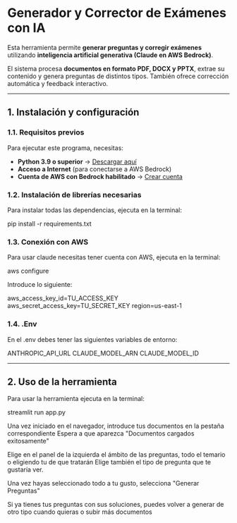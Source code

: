 # Generador y Corrector de Exámenes con IA

Esta herramienta permite **generar preguntas y corregir exámenes** utilizando **inteligencia artificial generativa (Claude en AWS Bedrock)**.  

El sistema procesa **documentos en formato PDF, DOCX y PPTX**, extrae su contenido y genera preguntas de distintos tipos. También ofrece corrección automática y feedback interactivo.

---

## **1. Instalación y configuración**

### **1.1. Requisitos previos**
Para ejecutar este programa, necesitas:

- **Python 3.9 o superior** → [Descargar aquí](https://www.python.org/downloads/)  
- **Acceso a Internet** (para conectarse a AWS Bedrock)  
- **Cuenta de AWS con Bedrock habilitado** → [Crear cuenta](https://aws.amazon.com/)  

### **1.2. Instalación de librerías necesarias**
Para instalar todas las dependencias, ejecuta en la terminal:

pip install -r requirements.txt

### **1.3. Conexión con AWS**
Para usar claude necesitas tener cuenta con AWS, ejecuta en la terminal:

aws configure

Introduce lo siguiente:

aws_access_key_id=TU_ACCESS_KEY
aws_secret_access_key=TU_SECRET_KEY
region=us-east-1

### **1.4. .Env**
En el .env debes tener las siguientes variables de entorno:

ANTHROPIC_API_URL
CLAUDE_MODEL_ARN
CLAUDE_MODEL_ID

---

## **2. Uso de la herramienta**
Para usar la herramienta ejecuta en la terminal:

streamlit run app.py

Una vez iniciado en el navegador, introduce tus documentos en la pestaña correspondiente
Espera a que aparezca "Documentos cargados exitosamente"

Elige en el panel de la izquierda el ámbito de las preguntas, todo el temario o eligiendo tu de que tratarán
Elige también el tipo de pregunta que te gustaría ver.

Una vez hayas seleccionado todo a tu gusto, selecciona "Generar Preguntas"

Si ya tienes tus preguntas con sus soluciones, puedes volver a generar de otro tipo cuando quieras o subir más documentos